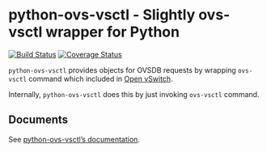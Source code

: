 # python-ovs-vsctl - Slightly ovs-vsctl wrapper for Python

[![Build Status](https://travis-ci.org/iwaseyusuke/python-ovs-vsctl.svg?branch=master)](https://travis-ci.org/iwaseyusuke/python-ovs-vsctl) [![Coverage Status](https://coveralls.io/repos/github/iwaseyusuke/python-ovs-vsctl/badge.svg?branch=master)](https://coveralls.io/github/iwaseyusuke/python-ovs-vsctl?branch=master)

`python-ovs-vsctl` provides objects for OVSDB requests by wrapping `ovs-vsctl`
command which included in [Open vSwitch](http://openvswitch.org/).

Internally, `python-ovs-vsctl` does this by just invoking `ovs-vsctl` command.

## Documents

See [python-ovs-vsctl’s documentation](http://python-ovs-vsctl.readthedocs.io/en/latest/).

